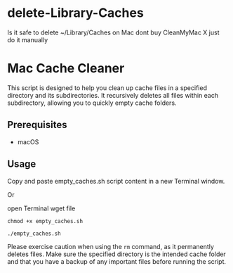 # delete-Library-Caches
Is it safe to delete ~/Library/Caches
on Mac
dont buy CleanMyMac X
just do it manually

# Mac Cache Cleaner

This script is designed to help you clean up cache files in a specified directory and its subdirectories. It recursively deletes all files within each subdirectory, allowing you to quickly empty cache folders.

## Prerequisites

- macOS
  
## Usage
Copy and paste empty_caches.sh script content in a new Terminal window. 

Or

open Terminal
wget file

`chmod +x empty_caches.sh`

`./empty_caches.sh`


Please exercise caution when using the `rm` command, as it permanently deletes files. Make sure the specified directory is the intended cache folder and that you have a backup of any important files before running the script.
